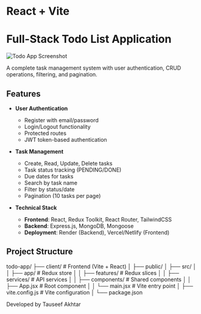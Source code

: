# React + Vite

# Full-Stack Todo List Application

![Todo App Screenshot](./screenshot.png) <!-- Add a screenshot later -->

A complete task management system with user authentication, CRUD operations, filtering, and pagination.

## Features

- **User Authentication**
  - Register with email/password
  - Login/Logout functionality
  - Protected routes
  - JWT token-based authentication

- **Task Management**
  - Create, Read, Update, Delete tasks
  - Task status tracking (PENDING/DONE)
  - Due dates for tasks
  - Search by task name
  - Filter by status/date
  - Pagination (10 tasks per page)

- **Technical Stack**
  - **Frontend**: React, Redux Toolkit, React Router, TailwindCSS
  - **Backend**: Express.js, MongoDB, Mongoose
  - **Deployment**: Render (Backend), Vercel/Netlify (Frontend)


## Project Structure
todo-app/
├── client/ # Frontend (Vite + React)
│ ├── public/
│ ├── src/
│ │ ├── app/ # Redux store
│ │ ├── features/ # Redux slices
│ │ ├── services/ # API services
│ │ ├── components/ # Shared components
│ │ ├── App.jsx # Root component
│ │ └── main.jsx # Vite entry point
│ ├── vite.config.js # Vite configuration
│ └── package.json

 Developed by Tauseef Akhtar
